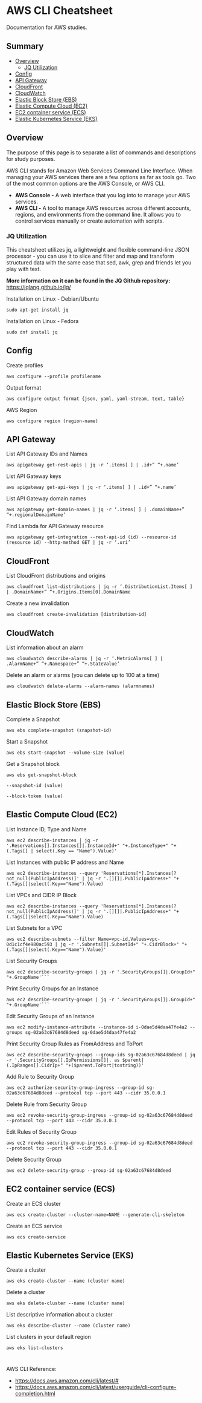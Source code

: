 # AWS CLI Cheatsheet
Documentation for AWS studies. 

## Summary
- [Overview](README.md#overview)
  - [JQ Utilization](README.md#jq-utilization)
- [Config](README.md#config)
- [API Gateway](README.md#api-gateway)
- [CloudFront](README.md#cloudfront)
- [CloudWatch](README.md#cloudwatch)
- [Elastic Block Store (EBS)](README.md#elastic-block-store-ebs)
- [Elastic Compute Cloud (EC2)](README.md#elastic-compute-cloud-ec2)
- [EC2 container service (ECS)](README.md#ec2-container-service-ecs)
- [Elastic Kubernetes Service (EKS)](README.md#elastic-kubernetes-service-eks)

## Overview
The purpose of this page is to separate a list of commands and descriptions for study purposes. 

AWS CLI stands for Amazon Web Services Command Line Interface. When managing your AWS services there are a few options as far as tools go. Two of the most common options are the AWS Console, or AWS CLI. 

- **AWS Console -** A web interface that you log into to manage your AWS services. 
- **AWS CLI -** A tool to manage AWS resources across different accounts, regions, and environments from the command line. It allows you to control services manually or create automation with scripts.

### JQ Utilization
This cheatsheet utilizes jq, a lightweight and flexible command-line JSON processor - you can use it to slice and filter and map and transform structured data with the same ease that sed, awk, grep and friends let you play with text.

**More information on it can be found in the JQ Github repository:** https://jqlang.github.io/jq/

Installation on Linux - Debian/Ubuntu
```shell
sudo apt-get install jq
```

Installation on Linux - Fedora
```shell
sudo dnf install jq
```

## Config
Create profiles
```shell
aws configure --profile profilename
```

Output format
```shell
aws configure output format {json, yaml, yaml-stream, text, table}
```

AWS Region
```shell
aws configure region (region-name) 
```

## API Gateway
List API Gateway IDs and Names
```shell
aws apigateway get-rest-apis | jq -r ‘.items[ ] | .id+” “+.name’
```

List API Gateway keys
```shell
aws apigateway get-api-keys | jq -r ‘.items[ ] | .id+” “+.name’
```

List API Gateway domain names
```shell
aws apigateway get-domain-names | jq -r ‘.items[ ] | .domainName+” “+.regionalDomainName’
```

Find Lambda for API Gateway resource
```shell
aws apigateway get-integration --rest-api-id (id) --resource-id (resource id) --http-method GET | jq -r ‘.uri’
```

## CloudFront
List CloudFront distributions and origins
```shell
aws cloudfront list-distributions | jq -r ‘.DistributionList.Items[ ] | .DomainName+” “+.Origins.Items[0].DomainName
```

Create a new invalidation
```shell
aws cloudfront create-invalidation [distribution-id]
```

## CloudWatch
List information about an alarm
```shell
aws cloudwatch describe-alarms | jq -r ‘.MetricAlarms[ ] | .AlarmName+” “+.Namespace+” “+.StateValue’
```

Delete an alarm or alarms (you can delete up to 100 at a time)
```shell
aws cloudwatch delete-alarms --alarm-names (alarmnames)
```

## Elastic Block Store (EBS)
Complete a Snapshot
```shell
aws ebs complete-snapshot (snapshot-id)
```

Start a Snapshot
```shell
aws ebs start-snapshot --volume-size (value)
```

Get a Snapshot block
```shell
aws ebs get-snapshot-block
```

```shell
--snapshot-id (value)
```

```shell
--block-token (value)
```


## Elastic Compute Cloud (EC2)
List Instance ID, Type and Name
```shell
aws ec2 describe-instances | jq -r '.Reservations[].Instances[]|.InstanceId+" "+.InstanceType+" "+(.Tags[] | select(.Key == "Name").Value)'
```

List Instances with public IP address and Name
```shell
aws ec2 describe-instances --query 'Reservations[*].Instances[?not_null(PublicIpAddress)]' | jq -r '.[][]|.PublicIpAddress+" "+(.Tags[]|select(.Key=="Name").Value)
```

List VPCs and CIDR IP Block
```shell
aws ec2 describe-instances --query 'Reservations[*].Instances[?not_null(PublicIpAddress)]' | jq -r '.[][]|.PublicIpAddress+" "+(.Tags[]|select(.Key=="Name").Value)
```

List Subnets for a VPC
```shell
aws ec2 describe-subnets --filter Name=vpc-id,Values=vpc-0d1c1cf4e980ac593 | jq -r '.Subnets[]|.SubnetId+" "+.CidrBlock+" "+(.Tags[]|select(.Key=="Name").Value)'
```

List Security Groups
```shell
aws ec2 describe-security-groups | jq -r '.SecurityGroups[]|.GroupId+" "+.GroupName'```
```

Print Security Groups for an Instance
```shell
aws ec2 describe-security-groups | jq -r '.SecurityGroups[]|.GroupId+" "+.GroupName'```
```

Edit Security Groups of an Instance
```shell
aws ec2 modify-instance-attribute --instance-id i-0dae5d4daa47fe4a2 --groups sg-02a63c67684d8deed sg-0dae5d4daa47fe4a2
```

Print Security Group Rules as FromAddress and ToPort
```shell
aws ec2 describe-security-groups --group-ids sg-02a63c67684d8deed | jq -r '.SecurityGroups[].IpPermissions[]|. as $parent|(.IpRanges[].CidrIp+" "+($parent.ToPort|tostring))'
```

Add Rule to Security Group
```shell
aws ec2 authorize-security-group-ingress --group-id sg-02a63c67684d8deed --protocol tcp --port 443 --cidr 35.0.0.1
```

Delete Rule from Security Group
```shell
aws ec2 revoke-security-group-ingress --group-id sg-02a63c67684d8deed --protocol tcp --port 443 --cidr 35.0.0.1
```

Edit Rules of Security Group
```shell
aws ec2 revoke-security-group-ingress --group-id sg-02a63c67684d8deed --protocol tcp --port 443 --cidr 35.0.0.1
```

Delete Security Group
```shell
aws ec2 delete-security-group --group-id sg-02a63c67684d8deed
```

## EC2 container service (ECS)
Create an ECS cluster
```shell
aws ecs create-cluster --cluster-name=NAME --generate-cli-skeleton
```

Create an ECS service
```shell
aws ecs create-service
```

## Elastic Kubernetes Service (EKS)
Create a cluster
```shell
aws eks create-cluster --name (cluster name)
```

Delete a cluster
```shell
aws eks delete-cluster --name (cluster name)
```

List descriptive information about a cluster
```shell
aws eks describe-cluster --name (cluster name)
```

List clusters in your default region
```shell
aws eks list-clusters
```



#

AWS CLI Reference: 
- https://docs.aws.amazon.com/cli/latest/#
- https://docs.aws.amazon.com/cli/latest/userguide/cli-configure-completion.html






